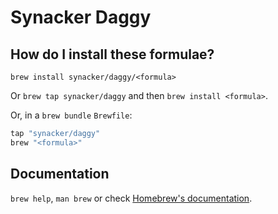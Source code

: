 # Synacker Daggy

## How do I install these formulae?

`brew install synacker/daggy/<formula>`

Or `brew tap synacker/daggy` and then `brew install <formula>`.

Or, in a `brew bundle` `Brewfile`:

```ruby
tap "synacker/daggy"
brew "<formula>"
```

## Documentation

`brew help`, `man brew` or check [Homebrew's documentation](https://docs.brew.sh).
